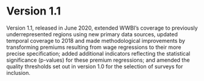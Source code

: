 # Version 1.1

Version 1.1, released in June 2020, extended WWBI’s coverage to previously underrepresented regions using new primary data sources, updated temporal coverage to 2018 and made methodological improvements by transforming premiums resulting from wage regressions to their more precise specification; added additional indicators reflecting the statistical significance (p-values) for these premium regressions; and amended the quality thresholds set out in version 1.0 for the selection of surveys for inclusion.



